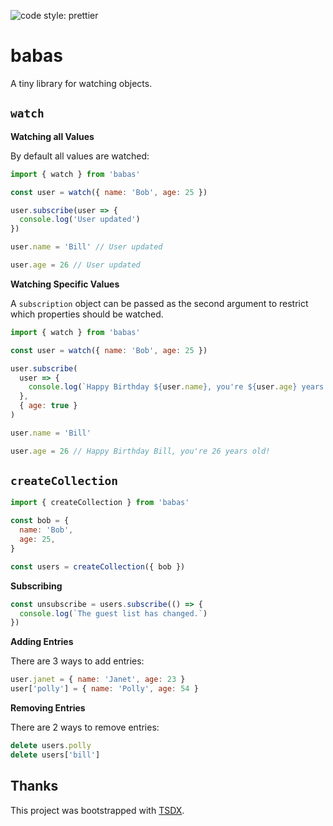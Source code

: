 ![code style: prettier](https://img.shields.io/badge/code_style-prettier-ff69b4.svg?style=flat-square)

# babas

A tiny library for watching objects.

## `watch`

**Watching all Values**

By default all values are watched:

```js
import { watch } from 'babas'

const user = watch({ name: 'Bob', age: 25 })

user.subscribe(user => {
  console.log('User updated')
})

user.name = 'Bill' // User updated

user.age = 26 // User updated
```

**Watching Specific Values**

A `subscription` object can be passed as the second argument to restrict
which properties should be watched.

```js
import { watch } from 'babas'

const user = watch({ name: 'Bob', age: 25 })

user.subscribe(
  user => {
    console.log(`Happy Birthday ${user.name}, you're ${user.age} years old!`)
  },
  { age: true }
)

user.name = 'Bill'

user.age = 26 // Happy Birthday Bill, you're 26 years old!
```

## `createCollection`

```js
import { createCollection } from 'babas'

const bob = {
  name: 'Bob',
  age: 25,
}

const users = createCollection({ bob })
```

**Subscribing**

```js
const unsubscribe = users.subscribe(() => {
  console.log(`The guest list has changed.`)
})
```

**Adding Entries**

There are 3 ways to add entries:

```js
user.janet = { name: 'Janet', age: 23 }
user['polly'] = { name: 'Polly', age: 54 }
```

**Removing Entries**

There are 2 ways to remove entries:

```js
delete users.polly
delete users['bill']
```

## Thanks

This project was bootstrapped with [TSDX](https://github.com/jaredpalmer/tsdx).
